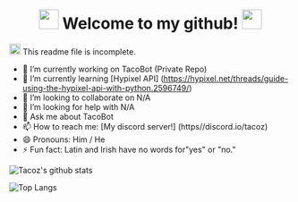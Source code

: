 <div align="center">
  <h1> <img src="https://cdn.discordapp.com/emojis/743099804279898143.gif?v=1" width="35px"> Welcome to my github! <img src="https://cdn.discordapp.com/emojis/743099804279898143.gif?v=1" width="35px">
  </h1>
</div>

<img src="https://media.tenor.com/images/ef1cfa38bfa0d9d01fa77d3166dfa9a9/tenor.gif" width="20px"> This readme file is incomplete.
- 🔭 I’m currently working on TacoBot (Private Repo)
- 🌱 I’m currently learning [Hypixel API] (https://hypixel.net/threads/guide-using-the-hypixel-api-with-python.2596749/)
- 👯 I’m looking to collaborate on N/A
- 🤔 I’m looking for help with N/A
- 💬 Ask me about TacoBot
- 📫 How to reach me: [My discord server!] (https//discord.io/tacoz)
- 😄 Pronouns: Him / He
- ⚡ Fun fact: Latin and Irish have no words for"yes" or "no."

![Tacoz's github stats](https://github-readme-stats.vercel.app/api?username=nottacoz&count_private=true&include_all_commits=true&show_icons=true&theme=chartreuse-dark)

![Top Langs](https://github-readme-stats.vercel.app/api/top-langs/?username=nottacoz&layout=compact&theme=chartreuse-dark)

<!--
**NotTacoz/NotTacoz** is a ✨ _special_ ✨ repository because its `README.md` (this file) appears on your GitHub profile.

NotTacoz 2020 DO NOT USE / DISTRUBUTE
-->
